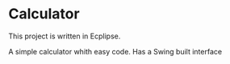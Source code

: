 # Calculator

This project is written in Ecplipse. 

A simple calculator whith easy code.
Has a Swing built interface


